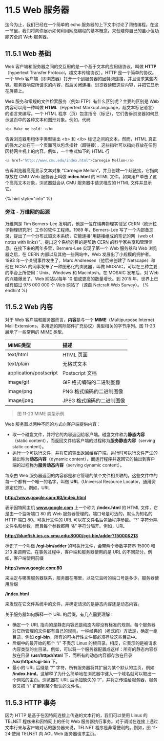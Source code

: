 # 11.5 Web 服务器

迄今为止，我们已经在一个简单的 echo 服务器的上下文中讨论了网络编程。在这一节里，我们将向你展示如何利用网络编程的基本概念，来创建你自己的虽小但功能齐全的 Web 服务器。

## 11.5.1 Web 基础

Web 客户端和服务器之间的交互用的是一个基于文本的应用级协议，叫做 **HTTP**（hypertext Transfer Protocol，超文本传输协议）。HTTP 是一个简单的协议。一个 Web 客户端（即浏览器）打开一个到服务器的因特网连接，并且请求某些内容。服务器响应所请求的内容，然后关闭连接。浏览器读取这些内容，并把它显示在屏幕上。

Web 服务和常规的文件检索服务（例如 FTP）有什么区别呢？主要的区别是 Web 内容可以用一种叫做 **HTML**（Hypertext  MarkupLanguage，超文本标记语言）的语言来编写。一个 HTML 程序（页）包含指令（标记），它们告诉浏览器如何显示这页中的各种文本和图形对象。例如，代码

```javascript
<b> Make me bold! </b>
```

告诉浏览器用粗体字类型输出 &lt;b&gt; 和 &lt;/b&gt; 标记之间的文本。然而，HTML 真正的强大之处在于一个页面可以包含指针（超链接），这些指针可以指向存放在任何因特网主机上的内容。例如，一个格式如下的 HTML 行

```javascript
<a href="http://www.cmu.edu/index.html">Carnegie Mellon</a>
```

告诉浏览器高亮显示文本对象 “Carnegie Mellon”，并且创建一个超链接，它指向存放在 CMU Web 服务器上叫做 **index.html** 的 HTML 文件。如果用户单击了这个高亮文本对象，浏览器就会从 CMU 服务器中请求相应的 HTML 文件并显示它。

{% hint style="info" %}
### 旁注 - 万维网的起源

万维网是 Tim Berners-Lee 发明的，他是一位在瑞典物理实验室 CERN（欧洲粒子物理研究所）工作的软件工程师。1989 年，Berners-Lee 写了一个内部备忘录，提出了一个分布式超文本系统，它能连接“用链接组成的笔记的网（web of notes with links）”。提出这个系统的目的是帮助 CERN 的科学家共享和管理信息。在接下来的两年多里，Berners-Lee 实现了第一个 Web 服务器和 Web 浏览器之后，在 CERN 内部以及其他一些网站中，Web 发展出了小规模的拥护者。1993 年一个关键事件发生了，Marc Andreesen（他后来创建了 Netscape）和他在 NCSA 的同事发布了一种图形化的浏览器，叫做 MOSAIC，可以在三种主要的平台上所使用：Unix、Windows 和 Macintosh。在 MOSAIC 发布后，对 Web 的兴趣爆发了，Web 网站以每年 10 倍或更高的数量增长。到 2015 年，世界上已经有超过 975 000 000 个 Web 网站了（源自 Netcraft Web Survey）。
{% endhint %}

## 11.5.2 Web 内容

对于 Web 客户端和服务器而言，**内容**是与一个 **MIME**（Multipurpose Internet Mail Extensions，多用途的网际邮件扩充协议）类型相关的字节序列。图 11-23 展示了一些常用的 MIME 类型。

| MIME类型 | 描述 |
| :--- | :--- |
| text/html | HTML 页面 |
| text/plain | 无格式文本 |
| application/postscript | Postscript 文档 |
| image/gif | GIF 格式编码的二进制图像 |
| image/png | PNG 格式编码的二进制图像 |
| image/jpeg | JPEG 格式编码的二进制图像 |

> 图 11-23 MIME 类型示例

Web 服务器以两种不同的方式向客户端提供内容：

* 取一个磁盘文件，并将它的内容返回给客户端。磁盘文件称为**静态内容**（static content），而返回文件给客户端的过程称为**服务静态内容**（serving static content）。
* 运行一个可执行文件，并将它的输出返回给客户端。运行时可执行文件产生的输出称为**动态内容**（dynamic content），而运行程序并返回它的输出到客户端的过程称为**服务动态内容**（serving dynamic content）。

每条由 Web 服务器返回的内容都是和它管理的某个文件相关联的。这些文件中的每一个都有一个唯一的名字，叫做 **URL**（Universal Resource Locator，通用资源定位符）。例如，URL

**http://www.google.com:80/index.html**

表示因特网主机 **www.google.com** 上一个称为 **/index.html** 的 HTML 文件，它是由一个监听端口 80 的 Web 服务器管理的。端口号是可选的，默认为知名的 HTTP 端口 80。可执行文件的 URL 可以在文件名后包括程序参数。“?” 字符分隔文件名和参数，而且每个参数都用 “&” 字符分隔开。例如，URL

**http://bluefish.ics.cs.cmu.edu:8000/cgi-bin/adder?15000&213**

标识了一个叫做 **/cgi-bin/adder** 的可执行文件，会带两个参数字符串 15000 和 213 来调用它。在事务过程中，客户端和服务器使用的是 URL 的不同部分。例如，客户端使用前缀

**http://www.google.com:80**

来决定与哪类服务器联系，服务器在哪里，以及它监听的端口号是多少。服务器使用后缀

**/index.html**

来发现在它文件系统中的文件，并确定请求的是静态内容还是动态内容。

关于服务器如何解释一个 URL 的后缀，有几点需要理解：

* 确定一个 URL 指向的是静态内容还是动态内容没有标准的规则。每个服务器对它所管理的文件都有自己的规则。一种经典的（老式的）方法是，确定一组目录，例如 **cgi-bin**，所有的可执行性文件都必须存放这些目录中。
* 后缀中的最开始的那个 “/” 不表示 Linux 的根目录。相反，它表示的是被请求内容类型的主目录。例如，可以将一个服务器配置成这样：所有的静态内容存放在目录 **/usr/httpd/html** 下，而所有的动态内容都存放在目录 **/usr/httpd/cgi-bin** 下。
* 最小的 URL 后缀是 “/” 字符，所有服务器将其扩展为某个默认的主页，例如 **/index.html**。这解释了为什么简单地在浏览器中键入一个域名就可以取出一个网站的主页。浏览器在 URL 后添加缺失的 “/”，并将之传递给服务器，服务器又把 “/” 扩展到某个默认的文件名。

## 11.5.3 HTTP 事务

因为 HTTP 是基于在因特网连接上传送的文本行的，我们可以使用 Linux 的 TELNET 程序来和因特网上的任何 Web 服务器执行事务。对于调试在连接上通过文本行来与客户端对话的服务器来说，TELNET 程序是非常便利的。例如，图 11-24 使用 TELNET 向 AOL Web 服务器请求主页。

